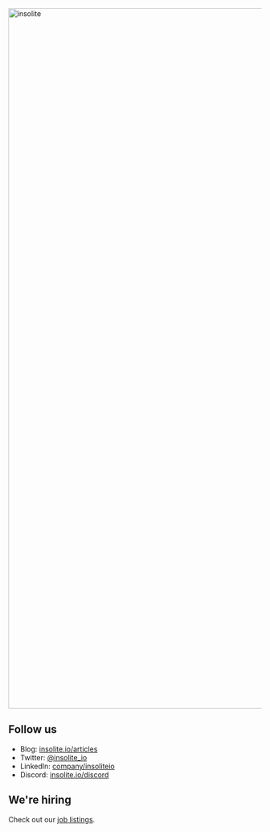 <img width="1391" alt="insolite" src="https://user-images.githubusercontent.com/59066341/218318745-e0a0f4f9-49bc-4c5a-9e08-c04abad5c1b3.png">

## Follow us
- Blog:   [insolite.io/articles](https://insolite.io/articles)
- Twitter:   [@insolite_io](https://twitter.com/insolite_io)
- LinkedIn:  [company/insoliteio](https://www.linkedin.com/company/insoliteio)
- Discord:   [insolite.io/discord](https://insolite.io/discord)

## We're hiring
Check out our [job listings](insolite.io/discord).

